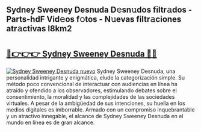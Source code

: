 ## Sydney Sweeney Desnuda D𝚎sn𝚞dos filtr𝚊dos - Parts-hdF Vid𝚎os f𝚘tos - N𝚞evas filtr𝚊ciones atr𝚊ctivas l8km2

# <h2><a href="http://mb0rrzy.tromn.icu/?c=Sydney+Sweeney+Desnuda">🔗👉👉👉 Sydney Sweeney Desnuda 🔗🔗</a></h2>

[![Sydney Sweeney Desnuda nuevo](https://i.imgur.com/pEAQMta.gif)](http://mb0rrzy.tromn.icu/?c=Sydney+Sweeney+Desnuda)
Sydney Sweeney Desnuda, una personalidad intrigante y enigmática, elude la categorización simple. Su método poco convencional de interactuar con audiencias en línea ha atraído y ofendido a los observadores, estimulando debates sobre el consentimiento, la moralidad y las complejidades de las sociedades virtuales. A pesar de la ambigüedad de sus intenciones, su huella en los medios digitales es imborrable. Armado con un compromiso inquebrantable y un atractivo innegable, el alcance de Sydney Sweeney Desnuda en el mundo en línea es de gran alcance.
